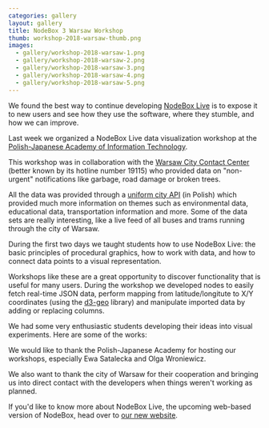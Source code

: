 ```yaml
---
categories: gallery
layout: gallery
title: NodeBox 3 Warsaw Workshop
thumb: workshop-2018-warsaw-thumb.png
images:
  - gallery/workshop-2018-warsaw-1.png
  - gallery/workshop-2018-warsaw-2.png
  - gallery/workshop-2018-warsaw-3.png
  - gallery/workshop-2018-warsaw-4.png
  - gallery/workshop-2018-warsaw-5.png
---
```


We found the best way to continue developing [NodeBox Live](https://nodebox.live/) is to expose it to new users and see how they use the software, where they stumble, and how we can improve.

Last week we organized a NodeBox Live data visualization workshop at the [Polish-Japanese Academy of Information Technology](http://www.pja.edu.pl/en/).

This workshop was in collaboration with the [Warsaw City Contact Center](https://warszawa19115.pl/home) (better known by its hotline number 19115) who provided data on "non-urgent" notifications like garbage, road damage or broken trees.

All the data was provided through a [uniform city API](https://api.um.warszawa.pl/) (in Polish) which provided much more information on themes such as environmental data, educational data, transportation information and more. Some of the data sets are really interesting, like a live feed of all buses and trams running through the city of Warsaw.

During the first two days we taught students how to use NodeBox Live: the basic principles of procedural graphics, how to work with data, and how to connect data points to a visual representation.

Workshops like these are a great opportunity to discover functionality that is useful for many users. During the workshop we developed nodes to easily fetch real-time JSON data, perform mapping from latitude/longitute to X/Y coordinates (using the [d3-geo](https://github.com/d3/d3-geo) library) and manipulate imported data by adding or replacing columns.

We had some very enthusiastic students developing their ideas into visual experiments. Here are some of the works:

We would like to thank the Polish-Japanese Academy for hosting our workshops, especially Ewa Satalecka and Olga Wroniewicz.

We also want to thank the city of Warsaw for their cooperation and bringing us into direct contact with the developers when things weren't working as planned.

If you'd like to know more about NodeBox Live, the upcoming web-based version of NodeBox, head over to [our new website](https://nodebox.live).
